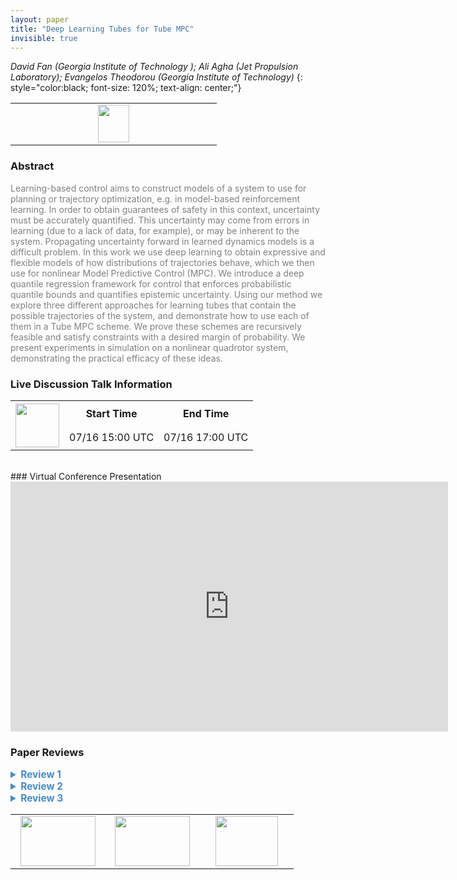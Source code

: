 ```yaml
---
layout: paper
title: "Deep Learning Tubes for Tube MPC"
invisible: true
---
```

*David Fan (Georgia Institute of Technology  ); Ali Agha (Jet Propulsion Laboratory); Evangelos Theodorou (Georgia Institute of Technology)*
{: style="color:black; font-size: 120%; text-align: center;"}

<table width="20%"> <tr>
<td style="width: 20%; text-align: center;"><a href="http://www.roboticsproceedings.org/rss16/p087.pdf"><img src="{{ site.baseurl }}/images/paper_link.png"
width = "50"  height = "60"/> </a> </td>

</tr></table>

### Abstract
<html><p style="color:gray; font-size: 100%; text-align: justified;">
Learning-based control aims to construct models of a system to use for planning or trajectory optimization, e.g. in model-based reinforcement learning.  In order to obtain guarantees of safety in this context, uncertainty must be accurately quantified.  This uncertainty may come from errors in learning (due to a lack of data, for example), or may be inherent to the system.  Propagating uncertainty forward in learned dynamics models is a difficult problem.  In this work we use deep learning to obtain expressive and flexible models of how distributions of trajectories behave, which we then use for nonlinear Model Predictive Control (MPC).  We introduce a deep quantile regression framework for control that enforces probabilistic quantile bounds and quantifies epistemic uncertainty.  Using our method we explore three different approaches for learning tubes that contain the possible trajectories of the system, and demonstrate how to use each of them in a Tube MPC scheme.  We prove these schemes are recursively feasible and satisfy constraints with a desired margin of probability.  We present experiments in simulation on a nonlinear quadrotor system, demonstrating the practical efficacy of these ideas.
</p></html>

### Live Discussion Talk Information
<html>
<table width="50%">
<tr> <th rowspan="2"><a href="https://pheedloop.com/rss2020/virtual/"><img src="{{ site.baseurl }}/images/pheedloop_link.png" width = "70"  height = "70"/> </a> </th> <th> Start Time </th> <th> End Time </th> </tr>
<tr> <td> 07/16 15:00 UTC </td><td> 07/16 17:00 UTC </td></tr>
</table> <br> </html>
### Virtual Conference Presentation
<iframe width="700" height="400" src="https://www.youtube.com/embed/jD73lPkrUrg" frameborder="0" allow="accelerometer; autoplay; encrypted-media; gyroscope; picture-in-picture" allowfullscreen></iframe>

### Paper Reviews
<details><summary style="font-size:110%; color:#438BCA; cursor: pointer;"><b> Review 1</b></summary>
<p style="color:gray; font-size: 100%; text-align: justified; white-space: pre-line">
The paper presents very interesting ideas that combine promising research directions. Nonetheless, the here presented results are not convincing enough (yet), partly hard to follow, written in a rather convoluted way, and overloaded with notation, which changes constantly. 

1) My main criticism is that there is no comparison to other learning based (tube) MPC methods. In particular, what happens if the same amount of data is used for naive estimates of the tube? Is this significantly worse? How much more conservative are the tubes if worst-case error estimates of the dynamics are used and propagated through time. As is, It is hard to assess if this approach improves the current state of the art. 

2) Further, the theoretical analysis is also hinging on some hidden details that should be elaborated in more detail. In particular, the used alpha probabilities are only asymptotically true. When finite data is used, it is not clear how the neural network will behave and thus, there are no finite sample bounds, which makes the presented results void. Right in front of Theorem II.1 is an assumption of i.i.d. data, which is crucial for most convergence results. For dynamical systems, this naturally is not the case and data is highly correlated. 

3) I would also recommend to streamline the structure and remove any unnecessary notation. For example, the paper starts with a standard dynamical system in (1), then the notation of the disturbance changes because a model is used; however, the notation for the state stays the same in (2). In (5), there is now completely new notation for the same object, which is afterward substituted in the proofs anyways. Finally, in (16) and (17), this changes again in addition to having a different notation for each parametrization. 

4) I do not understand why z is introduced in Sec. 2-A as a potentially lower dimensional object. This should create in my opinion many theoretical problems, however this assumption is dropped later anyways.


Minor comments:
- no reference to Fig. 1;
- Figures should be at top or bottom of the page; 
- I think something is off with the color scheme in Fig. 2. Not clear what gray is and further, green and purple are interchanged from top to bottom although the same methods are presented for different systems.
- Eq. (9): why not use the divergence operator: "div" instead of defining something new that looks a gradient.
- Many of the "there are no structural knowledge assumptions" are hidden in Sec. 2 D in my opinion. This should be double checked with the claims in the introduction;
- The numerical example in Page 4 is in an odd place and should be moved to the experimental section;
- The part after Eq. (22) and (23) is very vaguely written and should be reworded;
- Spacing around equations and figures is very tight and non-standard, which makes reading the paper unpleasant;
- language.
</p> </details>

<details><summary style="font-size:110%; color:#438BCA; cursor: pointer;"><b> Review 2</b></summary>
<p style="color:gray; font-size: 100%; text-align: justified; white-space: pre-line">

Overall, I thought this paper was strong. The proposed setting is interesting, and the approach of learning quantiles for probabilistic tube MPC is a good approach. However, there are a few issues with the paper that, if addressed, would result in a substantially stronger paper. 

First, z is left vague throughout the paper. Concrete examples of what this quantity is when it is introduced would increase reader understanding. 

Learning of generic quantiles is discussed briefly but never expanded upon, or included in experiments. The authors should investigate this case! The authors should also discuss how their monotonicity criterion may be extended to this general quantile model. This model has applications in risk allocation for chance constrained programming, and thus is useful. 

There are a few disconnects between the goals of the paper and the stated theoretical results. 
- The authors prove probabilistic results for the case in which the quantile loss is minimized (in expectation). These results are almost certainly not satisfied, and this is only addressed briefly in the experimental results for the triple integrator system. The investigation of this point should be expanded. 
- Theorem 3.1 and 3.2 provide probabilistic bounds for one step (assuming theorem 2.1 holds, which should be stated more clearly). However, this is never connected to change constraint satisfaction, which could be used for probabilistic safety verification. 

I understand that in this field (deep learning-based safe control), it is difficult (or currently impossible) to design a framework that exactly satisfies all the desires safety criteria. However, the authors should aim to expand their current theoretical results as much as possible, and be more forthcoming with the limitations of their approach. 

The most substantial flaw of the paper are the experimental results. As mentioned above, the validity of the theoretical results/investigations of the fundamental claims/ablations are only performed for the triple integrator system, and these diagnostic experiments should be expanded to more systems and more depth. Moreover, the only nontrivial system investigated in a quadrotor with a stabilizing controller. It is unclear if the dynamics of this system are substantially different from a linear system. 

This latter point highlights a second important shortcoming of the experimental section: there are no baseline models implemented. The authors should include baselines, even if they are simple ablated models. This would provide evidence that the proposed components are providing value. 

Overall, this paper is interesting, but would be strengthened substantially by addressing the comments above. 

Typos:
- In reference 29, Jonathan How's name is written as Howl. Upon looking on google scholar, is appears that it is incorrect there as well. Make sure to check/clean your references!
- In page 2, column 2, paragraph 1, it should be referred to as the "reinforcement learning community", not the "reinforcement community"
- the word "the" is repeated twice before "projection" in the second last paragraph of page 2, and again before "loss" just below eq. 7
- It appears that the curve corresponding to the star markers in figure 10 is not defined in the caption?

</p> </details>

<details><summary style="font-size:110%; color:#438BCA; cursor: pointer;"><b> Review 3</b></summary>
<p style="color:gray; font-size: 100%; text-align: justified; white-space: pre-line">
While the paper is in general well presented, some of the figures are not very clear or adequately explained. For example, in Fig. 1 the tube does not contain the tracking trajectory and this fact is not acknowledged. This also occurs in Figs. 8 and 11, which on the other hand provide an explanation for this behavior: the nominal tracking trajectory violates the constraints? What other baselines have you compared the approach to? Others exist, such as [29] with similar looking plots to Fig 11 - how does this approach compare? Fig 11 suggests that the approach works, but how is it better than the state of the art in robust MPC?

The clarity of Fig. 2 would be improved if a different color was chosen for the histogram (blue is already used for the 3-sigma bounds using GP moment matching) and on a minor note the green line is dashed, not dotted. Finally, Fig. 10 should present blue circles instead of blue stars for consistency. Additionally, the meaning of the grey lines shown is not explained.

Furthermore, the paper assumes well-calibrated epistemic uncertainty without adequately delving into its consequences: the authors should explain how would poor choosing of beta and W (which is done by hand) impact their methods. Regarding the results, having hardware experiments instead of just simulations would make the paper stronger, since the direct applicability of the methods presented is not guaranteed. In addition, it would be interesting to see the results of Alg. 1 and 3 for the quadrotor simulation and compare them with the results obtained with Alg. 2.

Are the tube dynamics learned using open or closed-loop data? I assume it is closed loop, but then aren't the learned tube dynamics also possibly a ftn of the controller used to get that data?

Minor points:
- what "function" are you referring to just prior to (3)?

Typos include:
- recieved on page 1
-  "the the" on page 2 and page 3, 
- "it is propagated in forward in time" in page 4, 
- "R^{1}8" in page 8, 
- "more a more" in page 8 
- numerous typos in the citations 
- the second equation in (7) it should be L^alpha(y,r), 
- the safe set C in (13g) is only introduced in the next page, in Alg 1.
- the authors should review the rules on the use of "which" vs "that"

</p> </details>

<table width="100%"><tr><td style="width: 30%; text-align: center;"><a href="{{ site.baseurl }}/program/papers/86"> <img src="{{ site.baseurl }}/images/previous_icon.png" width = "120"  height = "80"/> </a> </td>

<td style="width: 30%; text-align: center;"><a href="{{ site.baseurl }}/program/papers"> <img src="{{ site.baseurl }}/images/overview_icon.png" width = "120"  height = "80"/> </a> </td> 

<td style="width: 30%; text-align: center;"><a href="{{ site.baseurl }}/program/papers/88"> <img src="{{ site.baseurl }}/images/next_icon.png" width = "100"  height = "80"/> </a> </td> 

</tr></table>

